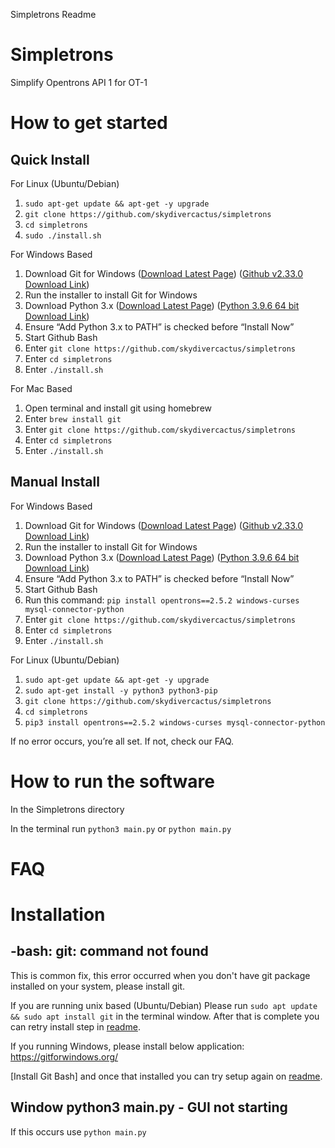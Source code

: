 Simpletrons Readme

# Simpletrons

Simplify Opentrons API 1 for OT-1


# How to get started

## Quick Install

For Linux (Ubuntu/Debian)
1. `sudo apt-get update && apt-get -y upgrade`
2. `git clone https://github.com/skydivercactus/simpletrons`
3. `cd simpletrons`
4. `sudo ./install.sh`

For Windows Based

1.  Download Git for Windows ([Download Latest Page](https://gitforwindows.org/)) ([Github v2.33.0 Download Link](https://github.com/git-for-windows/git/releases/download/v2.33.0.windows.2/Git-2.33.0.2-64-bit.exe))
2.  Run the installer to install Git for Windows
3.  Download Python 3.x ([Download Latest Page](https://www.python.org/downloads/windows/)) ([Python 3.9.6 64 bit Download Link](https://www.python.org/ftp/python/3.9.6/python-3.9.6-amd64.exe))
4.  Ensure “Add Python 3.x to PATH” is checked before “Install Now”
5.  Start Github Bash
6.  Enter `git clone https://github.com/skydivercactus/simpletrons`
7.  Enter `cd simpletrons`
8.  Enter `./install.sh`

For Mac Based

1.  Open terminal and install git using homebrew 
2.  Enter `brew install git` 
3.  Enter `git clone https://github.com/skydivercactus/simpletrons`  
4.  Enter `cd simpletrons`
5.  Enter `./install.sh`




## Manual Install

For Windows Based

1.  Download Git for Windows ([Download Latest Page](https://gitforwindows.org/)) ([Github v2.33.0 Download Link](https://github.com/git-for-windows/git/releases/download/v2.33.0.windows.2/Git-2.33.0.2-64-bit.exe))
2.  Run the installer to install Git for Windows
3.  Download Python 3.x ([Download Latest Page](https://www.python.org/downloads/windows/)) ([Python 3.9.6 64 bit Download Link](https://www.python.org/ftp/python/3.9.6/python-3.9.6-amd64.exe))
4.  Ensure “Add Python 3.x to PATH” is checked before “Install Now”
5.  Start Github Bash
6.  Run this command: `pip install opentrons==2.5.2 windows-curses mysql-connector-python`
7.  Enter `git clone https://github.com/skydivercactus/simpletrons`
8.  Enter `cd simpletrons`
9.  Enter `./install.sh`

For Linux (Ubuntu/Debian)
1. `sudo apt-get update && apt-get -y upgrade`
2. `sudo apt-get install -y python3 python3-pip`
3. `git clone https://github.com/skydivercactus/simpletrons`
4. `cd simpletrons`
5. `pip3 install opentrons==2.5.2 windows-curses mysql-connector-python`




If no error occurs, you’re all set. If not, check our FAQ.


# How to run the software

In the Simpletrons directory

In the terminal run `python3 main.py` or `python main.py`

# FAQ

# Installation

## -bash: git: command not found
This is common fix, this error occurred when you don't have git package installed on your system, please install git.

If you are running unix based (Ubuntu/Debian)
Please run `sudo apt update && sudo apt install git` in the terminal window. After that is complete you can retry install step in [readme](https://github.com/skydivercactus/simpletrons/blob/master/README.md). 

If you running Windows, please install below application: https://gitforwindows.org/

[Install Git Bash] and once that installed you can try setup again on [readme](https://github.com/skydivercactus/simpletrons/blob/master/README.md). 

## Window python3 main.py - GUI not starting
If this occurs use `python main.py`
